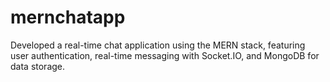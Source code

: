 # mernchatapp
Developed a real-time chat application using the MERN stack, featuring user authentication, real-time messaging with Socket.IO, and MongoDB for data storage.
